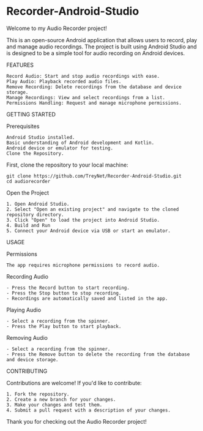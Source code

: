 # Recorder-Android-Studio

Welcome to my Audio Recorder project! 

This is an open-source Android application that allows users to record, play and manage audio recordings. 
The project is built using Android Studio and is designed to be a simple tool for audio recording on Android devices.

FEATURES

    Record Audio: Start and stop audio recordings with ease.
    Play Audio: Playback recorded audio files.
    Remove Recording: Delete recordings from the database and device storage.
    Manage Recordings: View and select recordings from a list.
    Permissions Handling: Request and manage microphone permissions.

GETTING STARTED

Prerequisites

    Android Studio installed.
    Basic understanding of Android development and Kotlin.
    Android device or emulator for testing.
    Clone the Repository.

First, clone the repository to your local machine:

    git clone https://github.com/TreyNet/Recorder-Android-Studio.git
    cd audiorecorder

Open the Project

    1. Open Android Studio.
    2. Select "Open an existing project" and navigate to the cloned repository directory.
    3. Click "Open" to load the project into Android Studio.
    4. Build and Run
    5. Connect your Android device via USB or start an emulator.

USAGE

Permissions

    The app requires microphone permissions to record audio. 

Recording Audio

    - Press the Record button to start recording.
    - Press the Stop button to stop recording.
    - Recordings are automatically saved and listed in the app.

Playing Audio

    - Select a recording from the spinner.
    - Press the Play button to start playback.
    
Removing Audio

    - Select a recording from the spinner.
    - Press the Remove button to delete the recording from the database and device storage.

CONTRIBUTING

Contributions are welcome! If you'd like to contribute:

    1. Fork the repository.
    2. Create a new branch for your changes.
    3. Make your changes and test them.
    4. Submit a pull request with a description of your changes.

Thank you for checking out the Audio Recorder project!

